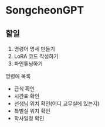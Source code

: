 # SongcheonGPT

## 할일

1. 명령어 명세 만들기
2. LoRA 코드 작성하기
3. 파인튜닝하기

명령에 목록
- 급식 확인
- 시간표 확인
- 선생님 위치 확인(어디 교무실에 있는지)
- 특별실 위치 확인
- 학사일정 확인